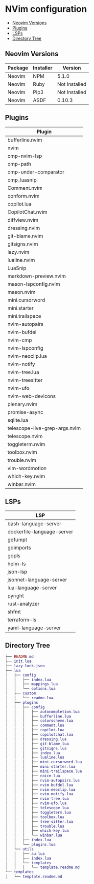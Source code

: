 # NVim configuration

- [Neovim Versions](#neovim-versions)
- [Plugins](#plugins)
- [LSPs](#lsps)
- [Directory Tree](#directory-tree)

## Neovim Versions

| Package | Installer | Version |
|--------|--------|--------|
| Neovim | NPM | 5.1.0 |
| Neovim | Ruby | Not Installed |
| Neovim | Pip3 | Not Installed |
| Neovim | ASDF | 0.10.3 |

## Plugins

| Plugin |
|--------|
| bufferline.nvim |
| nvim |
| cmp-nvim-lsp |
| cmp-path |
| cmp-under-comparator |
| cmp_luasnip |
| Comment.nvim |
| conform.nvim |
| copilot.lua |
| CopilotChat.nvim |
| diffview.nvim |
| dressing.nvim |
| git-blame.nvim |
| gitsigns.nvim |
| lazy.nvim |
| lualine.nvim |
| LuaSnip |
| markdown-preview.nvim |
| mason-lspconfig.nvim |
| mason.nvim |
| mini.cursorword |
| mini.starter |
| mini.trailspace |
| nvim-autopairs |
| nvim-bufdel |
| nvim-cmp |
| nvim-lspconfig |
| nvim-neoclip.lua |
| nvim-notify |
| nvim-tree.lua |
| nvim-treesitter |
| nvim-ufo |
| nvim-web-devicons |
| plenary.nvim |
| promise-async |
| sqlite.lua |
| telescope-live-grep-args.nvim |
| telescope.nvim |
| toggleterm.nvim |
| toolbox.nvim |
| trouble.nvim |
| vim-wordmotion |
| which-key.nvim |
| winbar.nvim |

## LSPs

| LSP |
|--------|
| bash-language-server |
| dockerfile-language-server |
| gofumpt |
| goimports |
| gopls |
| helm-ls |
| json-lsp |
| jsonnet-language-server |
| lua-language-server |
| pyright |
| rust-analyzer |
| shfmt |
| terraform-ls |
| yaml-language-server |

## Directory Tree

```lua
├── README.md
├── init.lua
├── lazy-lock.json
├── lua
│   ├── config
│   │   ├── index.lua
│   │   ├── mappings.lua
│   │   └── options.lua
│   ├── custom
│   │   └── readme.lua
│   ├── plugins
│   │   ├── config
│   │   │   ├── autocompletion.lua
│   │   │   ├── bufferline.lua
│   │   │   ├── colorscheme.lua
│   │   │   ├── comment.lua
│   │   │   ├── copilot.lua
│   │   │   ├── copilotchat.lua
│   │   │   ├── dressing.lua
│   │   │   ├── git-blame.lua
│   │   │   ├── gitsigns.lua
│   │   │   ├── index.lua
│   │   │   ├── lualine.lua
│   │   │   ├── mini-cursorword.lua
│   │   │   ├── mini-starter.lua
│   │   │   ├── mini-trailspace.lua
│   │   │   ├── noice.lua
│   │   │   ├── nvim-autopairs.lua
│   │   │   ├── nvim-bufdel.lua
│   │   │   ├── nvim-neoclip.lua
│   │   │   ├── nvim-notify.lua
│   │   │   ├── nvim-tree.lua
│   │   │   ├── nvim-ufo.lua
│   │   │   ├── telescope.lua
│   │   │   ├── toggleterm.lua
│   │   │   ├── toolbox.lua
│   │   │   ├── tree-sitter.lua
│   │   │   ├── trouble.lua
│   │   │   ├── which-key.lua
│   │   │   └── winbar.lua
│   │   ├── index.lua
│   │   └── plugins.lua
│   └── utils
│   │   ├── au.lua
│   │   ├── index.lua
│   │   └── templates
│   │   │   └── template.readme.md
└── templates
│   └── template.readme.md
```

